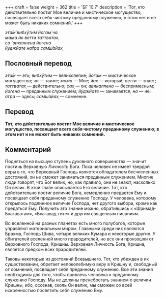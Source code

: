 +++
draft = false
weight = 362
title = 'БГ 10.7'
description = 'Тот, кто действительно постиг Мое величие и мистическое могущество, посвящает всего себя чистому преданному служению; в этом нет и не может быть никаких сомнений.'
+++

_эта̄м̇ вибхӯтим̇ йогам̇ ча  
мама йо ветти таттватах̣  
со ’викалпена йогена  
йуджйате на̄тра сам̇ш́айах̣_

## Пословный перевод

_эта̄м_ — это; _вибхӯтим_ — великолепие; _йогам_ — мистическое могущество; _ча_ — также; _мама_ — Мое; _йах̣_ — который; _ветти_ — знает; _таттватах̣_ — действительно; _сах̣_ — он; _авикалпена_ — беспримесным; _йогена_ — преданным служением; _йуджйате_ — занимается; _на_ — не; _атра_ — здесь; _сам̇ш́айах̣_ — сомнение.

## Перевод

**Тот, кто действительно постиг Мое величие и мистическое могущество, посвящает всего себя чистому преданному служению; в этом нет и не может быть никаких сомнений.**

## Комментарий

Подняться на высшую ступень духовного совершенства — значит постичь Верховную Личность Бога. Пока человек не имеет твердой веры в то, что Верховный Господь является обладателем бесчисленных достояний, он не сможет заниматься преданным служением. Многие люди говорят, что Бог велик, но, как правило, они не знают, насколько Он велик. В этой главе описывается Его величие. Тот, кто действительно постиг величие Бога, немедленно предается Ему и посвящает себя преданному служению Господу. У человека, которому открылось подлинное величие Господа, нет другого выбора, кроме как предаться Ему. Получить это знание можно, обратившись к «Шримад-Бхагаватам», «Бхагавад-гите» и другим священным писаниям.

Во вселенной на разных планетах есть много полубогов, которые управляют материальным миром. Главными среди них являются Брахма, Господь Шива, четыре великих Кумара и некоторые другие. У обитателей вселенной много прародителей, но все они произошли от Верховного Господа, Кришны. Верховная Личность Бога, Кришна, является предком всех прародителей.

Таковы некоторые из достояний Всевышнего. Тот, кто убежден в их существовании, обретает непоколебимую веру в Кришну и, свободный от сомнений, посвящает себя преданному служению. Все эти знания необходимы для того, чтобы привлечь человека к преданному служению Господу. Мы не должны пренебрегать знанием о величии Кришны, ибо, осознав, сколь Он велик, мы сможем со всей искренностью посвятить себя служению Ему.

